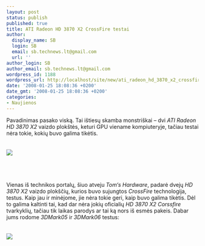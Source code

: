 ```yaml
---
layout: post
status: publish
published: true
title: ATI Radeon HD 3870 X2 CrossFire testai
author:
  display_name: SB
  login: SB
  email: sb.technews.lt@gmail.com
  url: ''
author_login: SB
author_email: sb.technews.lt@gmail.com
wordpress_id: 1188
wordpress_url: http://localhost/site/new/ati_radeon_hd_3870_x2_crossfire_testai/
date: '2008-01-25 18:08:36 +0200'
date_gmt: '2008-01-25 18:08:36 +0200'
categories:
- Naujienos
---
```

<p>Pavadinimas pasako viską. Tai ištiesų skamba monstriškai – dvi <i>ATI Radeon HD 3870 X2</i> vaizdo plokštės, keturi GPU viename kompiuteryje, tačiau testai nėra tokie, kokių buvo galima tikėtis.<br />
<br><br><img src="http://www.techpowerup.com/img/08-01-25/12amd-ati3870x2.jpg"><br><br />
<br><br />
<br>Vienas iš technikos portalų, šiuo atveju <i>Tom‘s Hardware</i>, padarė dvejų <i>HD 3870 X2</i> vaizdo plokščių, kurios buvo sujungtos <i>CrossFire</i> technologija, testus. Kaip jau ir minėjome, jie nėra tokie geri, kaip buvo galima tikėtis. Dėl to galima kaltinti tai, kad dar nėra jokių oficialių <i>HD 3870 X2 Corssfire</i> tvarkyklių, tačiau tik laikas parodys ar tai ką nors iš esmės pakeis. Dabar jums rodome <i>3DMark05</i> ir <i>3DMark06</i> testus:<br />
<br><br><img src="http://www.technews.lt/upl/Failai/cfx_3d06.png"><br><br />
<br><br />
<br></p>
